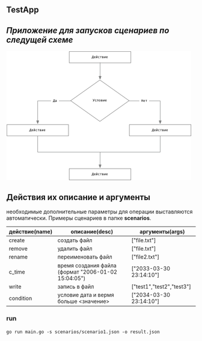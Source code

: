 ## TestApp
## _Приложение для запусков сценариев по следущей схеме_
![image info](./img/img.png)

## Действия их описание и аргументы
необходимые дополнительные параметры для операции выставляются автоматически.
Примеры сценариев в папке **scenarios**.

| действие(name) | описание(desc)                                      | аргументы(args)           |
|----------------|-----------------------------------------------------|---------------------------|
| create         | создать файл                                        | ["file.txt"]              |
| remove         | удалить файл                                        | ["file.txt"]              |
| rename         | переименовать файл                                  | ["file2.txt"]             |
| c_time         | время создания файла (формат "2006-01-02 15:04:05") | ["2033-03-30 23:14:10"]   |
| write          | запись в файл                                       | ["test1","test2","test3"] |
| condition      | условие дата и вермя больше <значение>              | ["2034-03-30 23:14:10"]   |

### run
```shell
go run main.go -s scenarios/scenario1.json -o result.json
```